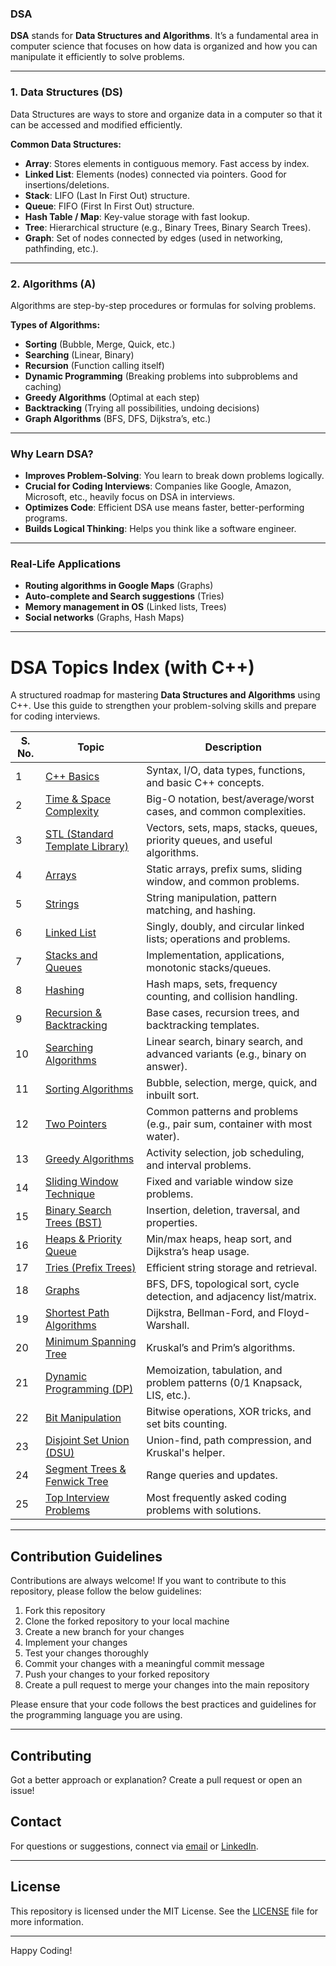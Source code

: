 ### DSA

**DSA** stands for **Data Structures and Algorithms**. It’s a fundamental area in computer science that focuses on how data is organized and how you can manipulate it efficiently to solve problems.

---

### **1. Data Structures (DS)**

Data Structures are ways to store and organize data in a computer so that it can be accessed and modified efficiently.

**Common Data Structures:**

* **Array**: Stores elements in contiguous memory. Fast access by index.
* **Linked List**: Elements (nodes) connected via pointers. Good for insertions/deletions.
* **Stack**: LIFO (Last In First Out) structure.
* **Queue**: FIFO (First In First Out) structure.
* **Hash Table / Map**: Key-value storage with fast lookup.
* **Tree**: Hierarchical structure (e.g., Binary Trees, Binary Search Trees).
* **Graph**: Set of nodes connected by edges (used in networking, pathfinding, etc.).

---

###  **2. Algorithms (A)**

Algorithms are step-by-step procedures or formulas for solving problems.

**Types of Algorithms:**

* **Sorting** (Bubble, Merge, Quick, etc.)
* **Searching** (Linear, Binary)
* **Recursion** (Function calling itself)
* **Dynamic Programming** (Breaking problems into subproblems and caching)
* **Greedy Algorithms** (Optimal at each step)
* **Backtracking** (Trying all possibilities, undoing decisions)
* **Graph Algorithms** (BFS, DFS, Dijkstra’s, etc.)

---

###  Why Learn DSA?

*  **Improves Problem-Solving**: You learn to break down problems logically.
*  **Crucial for Coding Interviews**: Companies like Google, Amazon, Microsoft, etc., heavily focus on DSA in interviews.
*  **Optimizes Code**: Efficient DSA use means faster, better-performing programs.
*  **Builds Logical Thinking**: Helps you think like a software engineer.

---

### Real-Life Applications

* **Routing algorithms in Google Maps** (Graphs)
* **Auto-complete and Search suggestions** (Tries)
* **Memory management in OS** (Linked lists, Trees)
* **Social networks** (Graphs, Hash Maps)

---

# DSA Topics Index (with C++)

A structured roadmap for mastering **Data Structures and Algorithms** using C++. Use this guide to strengthen your problem-solving skills and prepare for coding interviews.

| **S. No.** | **Topic**                                                                               | **Description**                                                               |
| ---------- | --------------------------------------------------------------------------------------- | ----------------------------------------------------------------------------- |
| 1          | [C++ Basics](https://github.com/brijeshc1307/CPP/blob/main/basics.md)                   | Syntax, I/O, data types, functions, and basic C++ concepts.                   |
| 2          | [Time & Space Complexity](/timeAndSpaceComplexity.md)                                   | Big-O notation, best/average/worst cases, and common complexities.            |
| 3          | [STL (Standard Template Library)](/STL.md)                                              | Vectors, sets, maps, stacks, queues, priority queues, and useful algorithms.  |
| 4          | [Arrays](https://github.com/brijeshc1307/CPP/edit/main/array.md)                        | Static arrays, prefix sums, sliding window, and common problems.              |
| 5          | [Strings](https://github.com/brijeshc1307/CPP/edit/main/string.md)                      | String manipulation, pattern matching, and hashing.                           |
| 6          | [Linked List](linked-list.md)                                                           | Singly, doubly, and circular linked lists; operations and problems.           |
| 7          | [Stacks and Queues](stacks-queues.md)                                                   | Implementation, applications, monotonic stacks/queues.                        |
| 8          | [Hashing](hashing.md)                                                                   | Hash maps, sets, frequency counting, and collision handling.                  |
| 9          | [Recursion & Backtracking](recursion.md)                                                | Base cases, recursion trees, and backtracking templates.                      |
| 10         | [Searching Algorithms](searching.md)                                                    | Linear search, binary search, and advanced variants (e.g., binary on answer). |
| 11         | [Sorting Algorithms](sorting.md)                                                        | Bubble, selection, merge, quick, and inbuilt sort.                            |
| 12         | [Two Pointers](two-pointers.md)                                                         | Common patterns and problems (e.g., pair sum, container with most water).     |
| 13         | [Greedy Algorithms](greedy.md)                                                          | Activity selection, job scheduling, and interval problems.                    |
| 14         | [Sliding Window Technique](sliding-window.md)                                           | Fixed and variable window size problems.                                      |
| 15         | [Binary Search Trees (BST)](bst.md)                                                     | Insertion, deletion, traversal, and properties.                               |
| 16         | [Heaps & Priority Queue](heaps.md)                                                      | Min/max heaps, heap sort, and Dijkstra’s heap usage.                          |
| 17         | [Tries (Prefix Trees)](tries.md)                                                        | Efficient string storage and retrieval.                                       |
| 18         | [Graphs](graphs.md)                                                                     | BFS, DFS, topological sort, cycle detection, and adjacency list/matrix.       |
| 19         | [Shortest Path Algorithms](shortest-path.md)                                            | Dijkstra, Bellman-Ford, and Floyd-Warshall.                                   |
| 20         | [Minimum Spanning Tree](mst.md)                                                         | Kruskal’s and Prim’s algorithms.                                              |
| 21         | [Dynamic Programming (DP)](dp.md)                                                       | Memoization, tabulation, and problem patterns (0/1 Knapsack, LIS, etc.).      |
| 22         | [Bit Manipulation](bit-manipulation.md)                                                 | Bitwise operations, XOR tricks, and set bits counting.                        |
| 23         | [Disjoint Set Union (DSU)](dsu.md)                                                      | Union-find, path compression, and Kruskal's helper.                           |
| 24         | [Segment Trees & Fenwick Tree](segment-tree.md)                                         | Range queries and updates.                                                    |
| 25         | [Top Interview Problems](https://docs.google.com/spreadsheets/d/1z9bV0WCUppYZK5DW3uECi7YTDiAxEVq6/edit?usp=sharing&ouid=105991459636824159614&rtpof=true&sd=true)                           | Most frequently asked coding problems with solutions.                         |


---

## Contribution Guidelines

Contributions are always welcome! If you want to contribute to this repository, please follow the below guidelines:

1. Fork this repository
2. Clone the forked repository to your local machine
3. Create a new branch for your changes
4. Implement your changes
5. Test your changes thoroughly
6. Commit your changes with a meaningful commit message
7. Push your changes to your forked repository
8. Create a pull request to merge your changes into the main repository

Please ensure that your code follows the best practices and guidelines for the programming language you are using.

---

## Contributing

Got a better approach or explanation? Create a pull request or open an issue!

## Contact

For questions or suggestions, connect via [email](mailto:chaudharybrijesh0007@gmail.com) or [LinkedIn](https://www.linkedin.com/in/brijeshchaudhary13/).

---

## License

This repository is licensed under the MIT License. See the [LICENSE](LICENSE) file for more information.

---

Happy Coding!



